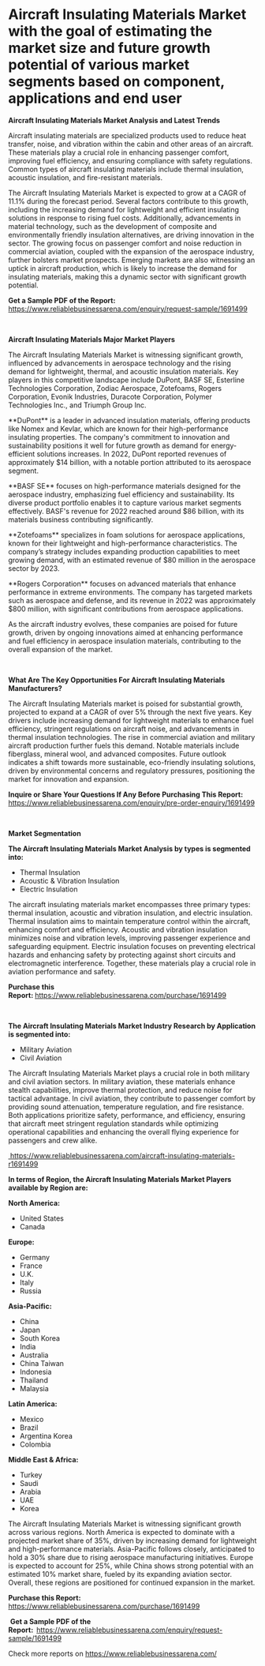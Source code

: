 <p><h1>Aircraft Insulating Materials Market with the goal of estimating the market size and future growth potential of various market segments based on component, applications and end user</h1></p><p><strong>Aircraft Insulating Materials Market Analysis and Latest Trends</strong></p>
<p><p>Aircraft insulating materials are specialized products used to reduce heat transfer, noise, and vibration within the cabin and other areas of an aircraft. These materials play a crucial role in enhancing passenger comfort, improving fuel efficiency, and ensuring compliance with safety regulations. Common types of aircraft insulating materials include thermal insulation, acoustic insulation, and fire-resistant materials.</p><p>The Aircraft Insulating Materials Market is expected to grow at a CAGR of 11.1% during the forecast period. Several factors contribute to this growth, including the increasing demand for lightweight and efficient insulating solutions in response to rising fuel costs. Additionally, advancements in material technology, such as the development of composite and environmentally friendly insulation alternatives, are driving innovation in the sector. The growing focus on passenger comfort and noise reduction in commercial aviation, coupled with the expansion of the aerospace industry, further bolsters market prospects. Emerging markets are also witnessing an uptick in aircraft production, which is likely to increase the demand for insulating materials, making this a dynamic sector with significant growth potential.</p></p>
<p><strong>Get a Sample PDF of the Report:&nbsp;</strong> <a href="https://www.reliablebusinessarena.com/enquiry/request-sample/1691499?utm_campaign=3534&utm_medium=2&utm_source=Github&utm_content=ia&utm_term=27032025&utm_id=aircraft-insulating-materials">https://www.reliablebusinessarena.com/enquiry/request-sample/1691499</a></p>
<p>&nbsp;</p>
<p><strong>Aircraft Insulating Materials Major Market Players</strong></p>
<p><p>The Aircraft Insulating Materials Market is witnessing significant growth, influenced by advancements in aerospace technology and the rising demand for lightweight, thermal, and acoustic insulation materials. Key players in this competitive landscape include DuPont, BASF SE, Esterline Technologies Corporation, Zodiac Aerospace, Zotefoams, Rogers Corporation, Evonik Industries, Duracote Corporation, Polymer Technologies Inc., and Triumph Group Inc.</p><p>**DuPont** is a leader in advanced insulation materials, offering products like Nomex and Kevlar, which are known for their high-performance insulating properties. The company's commitment to innovation and sustainability positions it well for future growth as demand for energy-efficient solutions increases. In 2022, DuPont reported revenues of approximately $14 billion, with a notable portion attributed to its aerospace segment.</p><p>**BASF SE** focuses on high-performance materials designed for the aerospace industry, emphasizing fuel efficiency and sustainability. Its diverse product portfolio enables it to capture various market segments effectively. BASF's revenue for 2022 reached around $86 billion, with its materials business contributing significantly.</p><p>**Zotefoams** specializes in foam solutions for aerospace applications, known for their lightweight and high-performance characteristics. The company’s strategy includes expanding production capabilities to meet growing demand, with an estimated revenue of $80 million in the aerospace sector by 2023.</p><p>**Rogers Corporation** focuses on advanced materials that enhance performance in extreme environments. The company has targeted markets such as aerospace and defense, and its revenue in 2022 was approximately $800 million, with significant contributions from aerospace applications.</p><p>As the aircraft industry evolves, these companies are poised for future growth, driven by ongoing innovations aimed at enhancing performance and fuel efficiency in aerospace insulation materials, contributing to the overall expansion of the market.</p></p>
<p>&nbsp;</p>
<p><strong>What Are The Key Opportunities For Aircraft Insulating Materials Manufacturers?</strong></p>
<p><p>The Aircraft Insulating Materials market is poised for substantial growth, projected to expand at a CAGR of over 5% through the next five years. Key drivers include increasing demand for lightweight materials to enhance fuel efficiency, stringent regulations on aircraft noise, and advancements in thermal insulation technologies. The rise in commercial aviation and military aircraft production further fuels this demand. Notable materials include fiberglass, mineral wool, and advanced composites. Future outlook indicates a shift towards more sustainable, eco-friendly insulating solutions, driven by environmental concerns and regulatory pressures, positioning the market for innovation and expansion.</p></p>
<p><strong>Inquire or Share Your Questions If Any Before Purchasing This Report:</strong> <a href="https://www.reliablebusinessarena.com/enquiry/pre-order-enquiry/1691499?utm_campaign=3534&utm_medium=2&utm_source=Github&utm_content=ia&utm_term=27032025&utm_id=aircraft-insulating-materials">https://www.reliablebusinessarena.com/enquiry/pre-order-enquiry/1691499</a></p>
<p>&nbsp;</p>
<p><strong>Market Segmentation</strong></p>
<p><strong>The Aircraft Insulating Materials Market Analysis by types is segmented into:</strong></p>
<p><ul><li>Thermal Insulation</li><li>Acoustic & Vibration Insulation</li><li>Electric Insulation</li></ul></p>
<p><p>The aircraft insulating materials market encompasses three primary types: thermal insulation, acoustic and vibration insulation, and electric insulation. Thermal insulation aims to maintain temperature control within the aircraft, enhancing comfort and efficiency. Acoustic and vibration insulation minimizes noise and vibration levels, improving passenger experience and safeguarding equipment. Electric insulation focuses on preventing electrical hazards and enhancing safety by protecting against short circuits and electromagnetic interference. Together, these materials play a crucial role in aviation performance and safety.</p></p>
<p><strong>Purchase this Report:&nbsp;</strong><a href="https://www.reliablebusinessarena.com/purchase/1691499?utm_campaign=3534&utm_medium=2&utm_source=Github&utm_content=ia&utm_term=27032025&utm_id=aircraft-insulating-materials">https://www.reliablebusinessarena.com/purchase/1691499</a></p>
<p>&nbsp;</p>
<p><strong>The Aircraft Insulating Materials Market Industry Research by Application is segmented into:</strong></p>
<p><ul><li>Military Aviation</li><li>Civil Aviation</li></ul></p>
<p><p>The Aircraft Insulating Materials Market plays a crucial role in both military and civil aviation sectors. In military aviation, these materials enhance stealth capabilities, improve thermal protection, and reduce noise for tactical advantage. In civil aviation, they contribute to passenger comfort by providing sound attenuation, temperature regulation, and fire resistance. Both applications prioritize safety, performance, and efficiency, ensuring that aircraft meet stringent regulation standards while optimizing operational capabilities and enhancing the overall flying experience for passengers and crew alike.</p></p>
<p><a href="https://www.reliablebusinessarena.com/aircraft-insulating-materials-r1691499?utm_campaign=3534&utm_medium=2&utm_source=Github&utm_content=ia&utm_term=27032025&utm_id=aircraft-insulating-materials">&nbsp;https://www.reliablebusinessarena.com/aircraft-insulating-materials-r1691499</a></p>
<p><strong>In terms of Region, the Aircraft Insulating Materials Market Players available by Region are:</strong></p>
<p>
    <p> <strong> North America: </strong>
        <ul>
            <li>United States</li>
            <li>Canada</li>
        </ul>
        </p> 
    <p> <strong> Europe: </strong>
        <ul>
            <li>Germany</li>
            <li>France</li>
            <li>U.K.</li>
            <li>Italy</li>
            <li>Russia</li>
        </ul>
        </p> 
    <p> <strong> Asia-Pacific: </strong>
        <ul>
            <li>China</li>
            <li>Japan</li>
            <li>South Korea</li>
            <li>India</li>
            <li>Australia</li>
            <li>China Taiwan</li>
            <li>Indonesia</li>
            <li>Thailand</li>
            <li>Malaysia</li>
        </ul>
        </p> 
    <p> <strong> Latin America: </strong>
        <ul>
            <li>Mexico</li>
            <li>Brazil</li>
            <li>Argentina Korea</li>
            <li>Colombia</li>
        </ul>
        </p> 
    <p> <strong> Middle East & Africa: </strong>
        <ul>
            <li>Turkey</li>
            <li>Saudi</li>
            <li>Arabia</li>
            <li>UAE</li>
            <li>Korea</li>
        </ul>
    </p>
    </p>
<p><p>The Aircraft Insulating Materials Market is witnessing significant growth across various regions. North America is expected to dominate with a projected market share of 35%, driven by increasing demand for lightweight and high-performance materials. Asia-Pacific follows closely, anticipated to hold a 30% share due to rising aerospace manufacturing initiatives. Europe is expected to account for 25%, while China shows strong potential with an estimated 10% market share, fueled by its expanding aviation sector. Overall, these regions are positioned for continued expansion in the market.</p></p>
<p><strong>Purchase this Report: </strong><a href="https://www.reliablebusinessarena.com/purchase/1691499?utm_campaign=3534&utm_medium=2&utm_source=Github&utm_content=ia&utm_term=27032025&utm_id=aircraft-insulating-materials">https://www.reliablebusinessarena.com/purchase/1691499</a></p>
<p>&nbsp;<strong>Get a Sample PDF of the Report:&nbsp;&nbsp;</strong><a href="https://www.reliablebusinessarena.com/enquiry/request-sample/1691499?utm_campaign=3534&utm_medium=2&utm_source=Github&utm_content=ia&utm_term=27032025&utm_id=aircraft-insulating-materials">https://www.reliablebusinessarena.com/enquiry/request-sample/1691499</a></p>
<p><strong></strong></p>
<p>Check more reports on <a href="https://www.reliablebusinessarena.com/?utm_campaign=3534&utm_medium=2&utm_source=Github&utm_content=ia&utm_term=27032025&utm_id=aircraft-insulating-materials">https://www.reliablebusinessarena.com/</a></p>